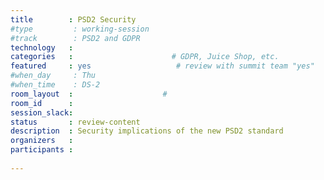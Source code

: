 ```yaml
---
title        : PSD2 Security
#type         : working-session
#track        : PSD2 and GDPR
technology   :
categories   :                      # GDPR, Juice Shop, etc.
featured     : yes                   # review with summit team "yes"
#when_day     : Thu
#when_time    : DS-2
room_layout  :                    #
room_id      :
session_slack:
status       : review-content
description  : Security implications of the new PSD2 standard
organizers   :
participants :
    
---
```


<!--(add intro)

## WHY

(...)

## What

(...)

## Outcomes

(...)

## References

(...)-->
